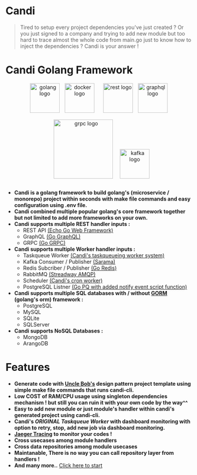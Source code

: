 # Candi <!-- {docsify-ignore-all} -->

> Tired to setup every project dependencies you've just created ? Or you just signed to a company and trying to add new module but too hard to trace almost the whole code from main.go just to know how to inject the dependencies ? Candi is your answer !

# Candi Golang Framework

<p align="center">
  <img src="https://storage.googleapis.com/agungdp/static/logo/golang.png" width="80" alt="golang logo" />
  <img src="https://storage.googleapis.com/agungdp/static/logo/docker.png" width="80" hspace="10" alt="docker logo" />
  <img src="https://storage.googleapis.com/agungdp/static/logo/rest.png" width="80" hspace="10" alt="rest logo" />
  <img src="https://storage.googleapis.com/agungdp/static/logo/graphql.png" width="80" alt="graphql logo" />
  <img src="https://storage.googleapis.com/agungdp/static/logo/grpc.png" width="160" hspace="15" vspace="15" alt="grpc logo" />
  <img src="https://storage.googleapis.com/agungdp/static/logo/kafka.png" height="80" alt="kafka logo" />
</p>



- **Candi is a golang framework to build golang's (microservice / monorepo) project within seconds with make file commands and easy configuration using .env file.**
- **Candi combined multiple popular golang's core framework together but not limited to add more frameworks on your own.**
- **Candi supports multiple REST handler inputs :**
  - REST API [(Echo Go Web Framework)](https://echo.labstack.com/ ':crossorgin')
  - GraphQL [(Go GraphQL)](https://github.com/graphql-go/graphql/ ':crossorgin')
  - GRPC [(Go GRPC)](https://grpc.io/docs/languages/go/quickstart/ ':crossorgin')
- **Candi supports multiple Worker handler inputs :**
  - Taskqueue Worker [(Candi's taskqueueing worker system)](https://github.com/golangid/candi/tree/master/codebase/app/task_queue_worker/ ':crossorgin')
  - Kafka Consumer / Publisher [(Sarama)](https://github.com/Shopify/sarama/ ':crossorgin')
  - Redis Subcriber / Publisher [(Go Redis)](https://github.com/go-redis/redis/ ':crossorgin')
  - RabbitMQ [(Streadway AMQP)](https://github.com/streadway/amqp ':crossorgin')
  - Scheduler [(Candi's cron worker)](https://github.com/golangid/candi/tree/master/codebase/app/cron_worker/ ':crossorgin') 
  - PostgreSQL Listner [(Go PQ with added notify event script function)](https://github.com/lib/pq/ ':crossorgin') 
- **Candi supports multiple SQL databases with / without [GORM](https://gorm.io/docs/ ':crossorgin') (golang's orm) framework :**
  - PostgreSQL
  - MySQL
  - SQLite
  - SQLServer
- **Candi supports NoSQL Databases :**
  - MongoDB
  - ArangoDB

# Features

- **Generate code with [Uncle Bob's](https://en.wikipedia.org/wiki/Robert_C._Martin ':crossorgin') design pattern project template using simple make file commands that runs candi-cli.**
- **Low COST of RAM/CPU usage using singleton dependencies mechanism ! but still you can ruin it with your own code by the way^^**
- **Easy to add new module or just module's handler within candi's generated project using candi-cli.**
- **Candi's <i>ORIGINAL Taskqueue Worker</i> with dashboard monitoring with option to retry, stop, add new job via dashboard monitoring.**
- **[Jaeger Tracing](https://github.com/jaegertracing/jaeger-client-go/ ':crossorgin') to monitor your codes !**
- **Cross usecases among module handlers**
- **Cross data repositories among module usecases**
- **Maintanable, There is no way you can call repository layer from handlers !**
- **And many more..** <a href="#/quickstart/"> Click here to start </a>

